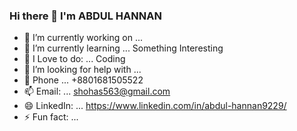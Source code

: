 ### Hi there 👋 I'm ABDUL HANNAN

<!--
**hannan-abdul/hannan-abdul** is a ✨ _special_ ✨ repository because its `README.md` (this file) appears on your GitHub profile.

Here are some ideas to get you started: -->

- 🔭 I’m currently working on ...
- 🌱 I’m currently learning ... Something Interesting
- 👯 I Love to do: ... Coding
- 🤔 I’m looking for help with ...
- 💬 Phone ... +8801681505522
- 📫 Email: ... shohas563@gmail.com
- 😄 LinkedIn: ... https://www.linkedin.com/in/abdul-hannan9229/
- ⚡ Fun fact: ...
